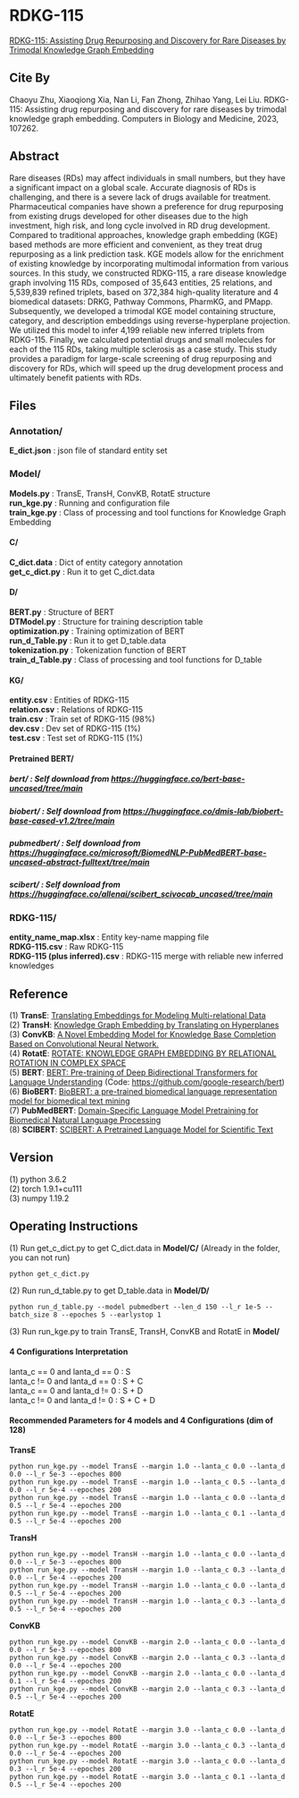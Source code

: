 # RDKG-115
[RDKG-115: Assisting Drug Repurposing and Discovery for Rare Diseases by Trimodal Knowledge Graph Embedding](https://www.sciencedirect.com/science/article/pii/S0010482523007278)      

## Cite By
Chaoyu Zhu, Xiaoqiong Xia, Nan Li, Fan Zhong, Zhihao Yang, Lei Liu. RDKG-115: Assisting drug repurposing and discovery for rare diseases by trimodal knowledge graph embedding. Computers in Biology and Medicine, 2023, 107262.

## Abstract
Rare diseases (RDs) may affect individuals in small numbers, but they have a significant impact on a global scale. Accurate diagnosis of RDs is challenging, and there is a severe lack of drugs available for treatment. Pharmaceutical companies have shown a preference for drug repurposing from existing drugs developed for other diseases due to the high investment, high risk, and long cycle involved in RD drug development. Compared to traditional approaches, knowledge graph embedding (KGE) based methods are more efficient and convenient, as they treat drug repurposing as a link prediction task. KGE models allow for the enrichment of existing knowledge by incorporating multimodal information from various sources. In this study, we constructed RDKG-115, a rare disease knowledge graph involving 115 RDs, composed of 35,643 entities, 25 relations, and 5,539,839 refined triplets, based on 372,384 high-quality literature and 4 biomedical datasets: DRKG, Pathway Commons, PharmKG, and PMapp. Subsequently, we developed a trimodal KGE model containing structure, category, and description embeddings using reverse-hyperplane projection. We utilized this model to infer 4,199 reliable new inferred triplets from RDKG-115. Finally, we calculated potential drugs and small molecules for each of the 115 RDs, taking multiple sclerosis as a case study. This study provides a paradigm for large-scale screening of drug repurposing and discovery for RDs, which will speed up the drug development process and ultimately benefit patients with RDs.    

## Files
### Annotation/
**E_dict.json** : json file of standard entity set  

### Model/  
**Models.py** : TransE, TransH, ConvKB, RotatE structure    
**run_kge.py** : Running and configuration file         
**train_kge.py** : Class of processing and tool functions for Knowledge Graph Embedding   
#### C/
**C_dict.data** : Dict of entity category annotation  
**get_c_dict.py** : Run it to get C_dict.data  
#### D/
**BERT.py** : Structure of BERT  
**DTModel.py** : Structure for training description table    
**optimization.py** : Training optimization of BERT     
**run_d_Table.py** : Run it to get D_table.data  
**tokenization.py** : Tokenization function of BERT   
**train_d_Table.py** : Class of processing and tool functions for D_table   
#### KG/
**entity.csv** : Entities of RDKG-115  
**relation.csv** : Relations of RDKG-115  
**train.csv** : Train set of RDKG-115 (98%)    
**dev.csv** : Dev set of RDKG-115 (1%)  
**test.csv** : Test set of RDKG-115 (1%)  
#### Pretrained BERT/ 
##### bert/ : Self download from https://huggingface.co/bert-base-uncased/tree/main  
##### biobert/ : Self download from https://huggingface.co/dmis-lab/biobert-base-cased-v1.2/tree/main  
##### pubmedbert/ : Self download from https://huggingface.co/microsoft/BiomedNLP-PubMedBERT-base-uncased-abstract-fulltext/tree/main  
##### scibert/ : Self download from https://huggingface.co/allenai/scibert_scivocab_uncased/tree/main  

### RDKG-115/
**entity_name_map.xlsx** : Entity key-name mapping file  
**RDKG-115.csv** : Raw RDKG-115   
**RDKG-115 (plus inferred).csv** : RDKG-115 merge with reliable new inferred knowledges  

## Reference
(1) **TransE**: [Translating Embeddings for Modeling Multi-relational Data](https://www.cs.sjtu.edu.cn/~li-fang/deeplearning-for-modeling-multi-relational-data.pdf)   
(2) **TransH**: [Knowledge Graph Embedding by Translating on Hyperplanes](http://citeseerx.ist.psu.edu/viewdoc/download?doi=10.1.1.486.2800&rep=rep1&type=pdf)  
(3) **ConvKB**: [A Novel Embedding Model for Knowledge Base Completion Based on Convolutional Neural Network.](https://arxiv.org/abs/1712.02121.pdf)  
(4) **RotatE**: [ROTATE: KNOWLEDGE GRAPH EMBEDDING BY RELATIONAL ROTATION IN COMPLEX SPACE](https://arxiv.org/pdf/1902.10197.pdf)   
(5) **BERT**: [BERT: Pre-training of Deep Bidirectional Transformers for Language Understanding](https://arxiv.org/pdf/1810.04805.pdf) (Code: https://github.com/google-research/bert)    
(6) **BioBERT**: [BioBERT: a pre-trained biomedical language representation model for biomedical text mining](https://arxiv.org/pdf/1901.08746.pdf)  
(7) **PubMedBERT**: [Domain-Specific Language Model Pretraining for Biomedical Natural Language Processing](https://arxiv.org/pdf/2007.15779.pdf)  
(8) **SCIBERT**: [SCIBERT: A Pretrained Language Model for Scientific Text](https://arxiv.org/abs/1903.10676.pdf)  

## Version
(1) python 3.6.2  
(2) torch 1.9.1+cu111  
(3) numpy 1.19.2

## Operating Instructions
(1) Run get_c_dict.py to get C_dict.data in **Model/C/** (Already in the folder, you can not run)    
```
python get_c_dict.py   
```

(2) Run run_d_table.py to get D_table.data in **Model/D/**     
```
python run_d_table.py --model pubmedbert --len_d 150 --l_r 1e-5 --batch_size 8 --epoches 5 --earlystop 1   
```

(3) Run run_kge.py to train TransE, TransH, ConvKB and RotatE in **Model/**
#### 4 Configurations Interpretation   
lanta_c == 0 and lanta_d == 0 : S  
lanta_c != 0 and lanta_d == 0 : S + C  
lanta_c == 0 and lanta_d != 0 : S + D  
lanta_c != 0 and lanta_d != 0 : S + C + D  

#### Recommended Parameters for 4 models and 4 Configurations (dim of 128)   
**TransE**
```
python run_kge.py --model TransE --margin 1.0 --lanta_c 0.0 --lanta_d 0.0 --l_r 5e-3 --epoches 800
python run_kge.py --model TransE --margin 1.0 --lanta_c 0.5 --lanta_d 0.0 --l_r 5e-4 --epoches 200
python run_kge.py --model TransE --margin 1.0 --lanta_c 0.0 --lanta_d 0.5 --l_r 5e-4 --epoches 200
python run_kge.py --model TransE --margin 1.0 --lanta_c 0.1 --lanta_d 0.5 --l_r 5e-4 --epoches 200
```
**TransH**
```
python run_kge.py --model TransH --margin 1.0 --lanta_c 0.0 --lanta_d 0.0 --l_r 5e-3 --epoches 800
python run_kge.py --model TransH --margin 1.0 --lanta_c 0.3 --lanta_d 0.0 --l_r 5e-4 --epoches 200
python run_kge.py --model TransH --margin 1.0 --lanta_c 0.0 --lanta_d 0.5 --l_r 5e-4 --epoches 200
python run_kge.py --model TransH --margin 1.0 --lanta_c 0.3 --lanta_d 0.5 --l_r 5e-4 --epoches 200
```
**ConvKB**
```
python run_kge.py --model ConvKB --margin 2.0 --lanta_c 0.0 --lanta_d 0.0 --l_r 5e-3 --epoches 800
python run_kge.py --model ConvKB --margin 2.0 --lanta_c 0.3 --lanta_d 0.0 --l_r 5e-4 --epoches 200
python run_kge.py --model ConvKB --margin 2.0 --lanta_c 0.0 --lanta_d 0.1 --l_r 5e-4 --epoches 200
python run_kge.py --model ConvKB --margin 2.0 --lanta_c 0.3 --lanta_d 0.5 --l_r 5e-4 --epoches 200
```
**RotatE**
```
python run_kge.py --model RotatE --margin 3.0 --lanta_c 0.0 --lanta_d 0.0 --l_r 5e-3 --epoches 800
python run_kge.py --model RotatE --margin 3.0 --lanta_c 0.3 --lanta_d 0.0 --l_r 5e-4 --epoches 200
python run_kge.py --model RotatE --margin 3.0 --lanta_c 0.0 --lanta_d 0.3 --l_r 5e-4 --epoches 200
python run_kge.py --model RotatE --margin 3.0 --lanta_c 0.1 --lanta_d 0.5 --l_r 5e-4 --epoches 200
```
